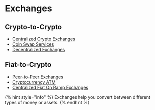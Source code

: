 # Exchanges

## Crypto-to-Crypto

* [Centralized Crypto Exchanges](exchanges/exchange-directory.md#centralized-crypto-exchanges)
* [Coin Swap Services](exchanges/exchange-directory.md#coin-swap-services)
* [Decentralized Exchanges](exchanges/exchange-directory.md#decentralized-exchanges)

## Fiat-to-Crypto

* [Peer-to-Peer Exchanges](exchanges/exchange-directory.md#peer-to-peer-exchanges)
* [Cryptocurrency ATM](exchanges/exchange-directory.md#cryptocurrency-atm)
* [Centralized Fiat On Ramp Exchanges](exchanges/exchange-directory.md#centralized-fiat-on-ramp-exchanges)

{% hint style="info" %}
Exchanges help you convert between different types of money or assets.
{% endhint %}





